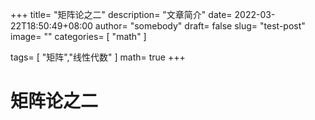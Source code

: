 +++
title= "矩阵论之二"
description= "文章简介"
date= 2022-03-22T18:50:49+08:00
author= "somebody"
draft= false
slug= "test-post"
image= "" 
categories= [
    "math"
]

tags=  [
    "矩阵","线性代数"
]
math= true
+++

# 矩阵论之二